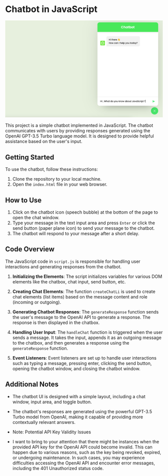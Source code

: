 # Chatbot in JavaScript
![Alt text](<Screenshot 2023-07-22 at 5.58.28 PM.png>)

This project is a simple chatbot implemented in JavaScript. The chatbot communicates with users by providing responses generated using the OpenAI GPT-3.5 Turbo language model. It is designed to provide helpful assistance based on the user's input.

## Getting Started

To use the chatbot, follow these instructions:

1. Clone the repository to your local machine.
2. Open the `index.html` file in your web browser.

## How to Use

1. Click on the chatbot icon (speech bubble) at the bottom of the page to open the chat window.
2. Type your message in the text input area and press `Enter` or click the send button (paper plane icon) to send your message to the chatbot.
3. The chatbot will respond to your message after a short delay.

## Code Overview

The JavaScript code in `script.js` is responsible for handling user interactions and generating responses from the chatbot.

1. **Initializing the Elements**: The script initializes variables for various DOM elements like the chatbox, chat input, send button, etc.

2. **Creating Chat Elements**: The function `createChatLi` is used to create chat elements (list items) based on the message content and role (incoming or outgoing).

3. **Generating Chatbot Responses**: The `generateResponse` function sends the user's message to the OpenAI API to generate a response. The response is then displayed in the chatbox.

4. **Handling User Input**: The `handleChat` function is triggered when the user sends a message. It takes the input, appends it as an outgoing message to the chatbox, and then generates a response using the `generateResponse` function.

5. **Event Listeners**: Event listeners are set up to handle user interactions such as typing a message, pressing enter, clicking the send button, opening the chatbot window, and closing the chatbot window.

## Additional Notes

- The chatbot UI is designed with a simple layout, including a chat window, input area, and toggle button.
- The chatbot's responses are generated using the powerful GPT-3.5 Turbo model from OpenAI, making it capable of providing more contextually relevant answers.
- Note: Potential API Key Validity Issues

- I want to bring to your attention that there might be instances when the provided API key for the OpenAI API could become invalid. This can happen due to various reasons, 
 such as the key being revoked, expired, or undergoing maintenance. In such cases, you may experience difficulties accessing the OpenAI API and encounter error messages, 
 including the 401 Unauthorized status code.
